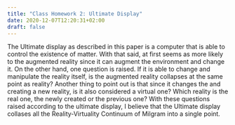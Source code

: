```yaml
---
title: "Class Homework 2: Ultimate Display"
date: 2020-12-07T12:20:31+02:00
draft: false
---
```


The Ultimate display as described in this paper is a computer that is able to control the existence of matter. With that said, at first seems as more likely to the augmented reality since it can augment the environment and change it. On the other hand, one question is raised. If it is able to change and manipulate the reality itself, is the augmented reality collapses at the same point as reality?
Another thing to point out is that since it changes the and creating a new reality, is it also considered a virtual one? Which reality is the real one, the newly created or the previous one?
With these questions raised according to the ultimate display, I believe that the Ultimate display collases all the Reality-Virtuality Continuum of Milgram into a single point.

